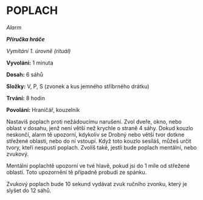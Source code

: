 # POPLACH

*Alarm*

***Příručka hráče***

*Vymítání 1. úrovně (rituál)*

**Vyvolání:** 1 minuta

**Dosah:** 6 sáhů

**Složky:** V, P, S (zvonek a kus jemného stříbrného drátku)

**Trvání:** 8 hodin

**Povolání:** Hraničář, kouzelník

Nastavíš poplach proti nežádoucímu narušení. Zvol dveře, okno, nebo oblast v dosahu, jenž není větší než krychle o straně 4 sáhy. Dokud kouzlo neskončí, alarm tě upozorní, kdykoliv se Drobný nebo větší tvor dotkne střežené oblasti, nebo do ní vstoupí. Když toto kouzlo sesíláš, můžeš určit tvory, kteří nespustí poplach. Zvolíš také, jestli bude poplach mentální, nebo zvukový. 

Mentální poplachtě upozorní ve tvé hlavě, pokud jsi do 1 míle od střežené oblasti. Toto upozornění tě případně probudí ze spánku. 

Zvukový poplach bude 10 sekund vydávat zvuk ručního zvonku, který je slyšet do 12 sáhů.
